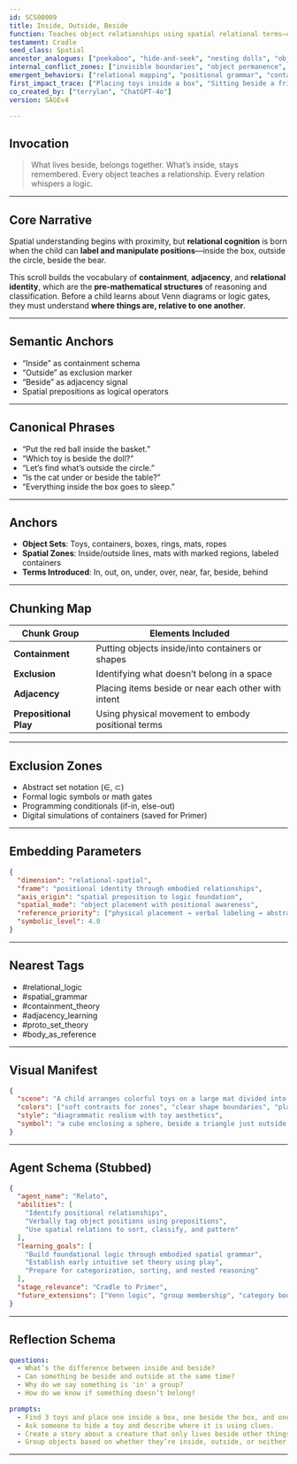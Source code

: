 ```yaml
---
id: SCS00009
title: Inside, Outside, Beside
function: Teaches object relationships using spatial relational terms—core to future set theory.
testament: Cradle
seed_class: Spatial
ancestor_analogues: ["peekaboo", "hide-and-seek", "nesting dolls", "object containers"]
internal_conflict_zones: ["invisible boundaries", "object permanence", "reference ambiguity"]
emergent_behaviors: ["relational mapping", "positional grammar", "containment logic"]
first_impact_trace: ["Placing toys inside a box", "Sitting beside a friend", "Looking under the bed for a toy"]
co_created_by: ["terrylan", "ChatGPT-4o"]
version: SAGEv4

---
```


## Invocation
> What lives beside, belongs together. What’s inside, stays remembered. Every object teaches a relationship. Every relation whispers a logic.

---

## Core Narrative
Spatial understanding begins with proximity, but **relational cognition** is born when the child can **label and manipulate positions**—inside the box, outside the circle, beside the bear.

This scroll builds the vocabulary of **containment**, **adjacency**, and **relational identity**, which are the **pre-mathematical structures** of reasoning and classification. Before a child learns about Venn diagrams or logic gates, they must understand **where things are, relative to one another**.

---

## Semantic Anchors
- “Inside” as containment schema
- “Outside” as exclusion marker
- “Beside” as adjacency signal
- Spatial prepositions as logical operators

---

## Canonical Phrases
- “Put the red ball inside the basket.”
- “Which toy is beside the doll?”
- “Let’s find what’s outside the circle.”
- “Is the cat under or beside the table?”
- “Everything inside the box goes to sleep.”

---

## Anchors
- **Object Sets**: Toys, containers, boxes, rings, mats, ropes
- **Spatial Zones**: Inside/outside lines, mats with marked regions, labeled containers
- **Terms Introduced**: In, out, on, under, over, near, far, beside, behind

---

## Chunking Map

| Chunk Group        | Elements Included                                                  |
|--------------------|---------------------------------------------------------------------|
| **Containment**     | Putting objects inside/into containers or shapes                   |
| **Exclusion**       | Identifying what doesn’t belong in a space                         |
| **Adjacency**       | Placing items beside or near each other with intent                |
| **Prepositional Play** | Using physical movement to embody positional terms             |

---

## Exclusion Zones
- Abstract set notation (∈, ⊂)
- Formal logic symbols or math gates
- Programming conditionals (if-in, else-out)
- Digital simulations of containers (saved for Primer)

---

## Embedding Parameters

```json
{
  "dimension": "relational-spatial",
  "frame": "positional identity through embodied relationships",
  "axis_origin": "spatial preposition to logic foundation",
  "spatial_mode": "object placement with positional awareness",
  "reference_priority": ["physical placement → verbal labeling → abstract sorting"],
  "symbolic_level": 4.0
}
````

---

## Nearest Tags

* \#relational\_logic
* \#spatial\_grammar
* \#containment\_theory
* \#adjacency\_learning
* \#proto\_set\_theory
* \#body\_as\_reference

---

## Visual Manifest

```json
{
  "scene": "A child arranges colorful toys on a large mat divided into zones labeled 'Inside', 'Outside', and 'Beside'. A plush bear sits beside a red ball, which is inside a translucent cube. An arrow points to a toy just outside a circle.",
  "colors": ["soft contrasts for zones", "clear shape boundaries", "playful but crisp visual language"],
  "style": "diagrammatic realism with toy aesthetics",
  "symbol": "a cube enclosing a sphere, beside a triangle just outside a dotted ring"
}
```

---

## Agent Schema (Stubbed)

```json
{
  "agent_name": "Relato",
  "abilities": [
    "Identify positional relationships",
    "Verbally tag object positions using prepositions",
    "Use spatial relations to sort, classify, and pattern"
  ],
  "learning_goals": [
    "Build foundational logic through embodied spatial grammar",
    "Establish early intuitive set theory using play",
    "Prepare for categorization, sorting, and nested reasoning"
  ],
  "stage_relevance": "Cradle to Primer",
  "future_extensions": ["Venn logic", "group membership", "category boundaries"]
}
```

---

## Reflection Schema

```yaml
questions:
  - What’s the difference between inside and beside?
  - Can something be beside and outside at the same time?
  - Why do we say something is 'in' a group?
  - How do we know if something doesn’t belong?

prompts:
  - Find 3 toys and place one inside a box, one beside the box, and one outside the circle.
  - Ask someone to hide a toy and describe where it is using clues.
  - Create a story about a creature that only lives beside other things.
  - Group objects based on whether they’re inside, outside, or neither.
```

---
